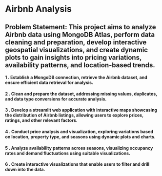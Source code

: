 # Airbnb Analysis

## Problem Statement: This project aims to analyze Airbnb data using MongoDB Atlas, perform data cleaning and preparation, develop interactive geospatial visualizations, and create dynamic plots to gain insights into pricing variations, availability patterns, and location-based trends.
#### 1 . Establish a MongoDB connection, retrieve the Airbnb dataset, and ensure efficient data retrieval for analysis.
#### 2 . Clean and prepare the dataset, addressing missing values, duplicates, and data type conversions for accurate analysis.
#### 3 . Develop a streamlit web application with interactive maps showcasing the distribution of Airbnb listings, allowing users to explore prices, ratings, and other relevant factors.
#### 4 . Conduct price analysis and visualization, exploring variations based on location, property type, and seasons using dynamic plots and charts.
#### 5 . Analyze availability patterns across seasons, visualizing occupancy rates and demand fluctuations using suitable visualizations.
#### 6 . Create interactive visualizations that enable users to filter and drill down into the data.
